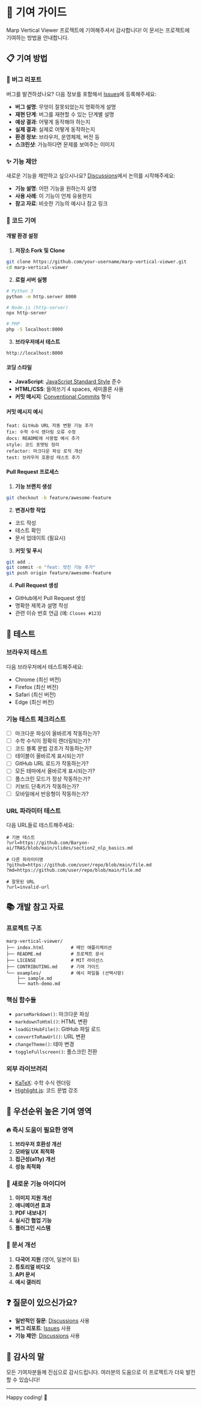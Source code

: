# 🤝 기여 가이드

Marp Vertical Viewer 프로젝트에 기여해주셔서 감사합니다! 이 문서는 프로젝트에 기여하는 방법을 안내합니다.

## 📋 기여 방법

### 🐛 버그 리포트

버그를 발견하셨나요? 다음 정보를 포함해서 [Issues](https://github.com/your-username/marp-vertical-viewer/issues)에 등록해주세요:

- **버그 설명**: 무엇이 잘못되었는지 명확하게 설명
- **재현 단계**: 버그를 재현할 수 있는 단계별 설명
- **예상 결과**: 어떻게 동작해야 하는지
- **실제 결과**: 실제로 어떻게 동작하는지
- **환경 정보**: 브라우저, 운영체제, 버전 등
- **스크린샷**: 가능하다면 문제를 보여주는 이미지

### ✨ 기능 제안

새로운 기능을 제안하고 싶으시나요? [Discussions](https://github.com/your-username/marp-vertical-viewer/discussions)에서 논의를 시작해주세요:

- **기능 설명**: 어떤 기능을 원하는지 설명
- **사용 사례**: 이 기능이 언제 유용한지
- **참고 자료**: 비슷한 기능의 예시나 참고 링크

### 🔧 코드 기여

#### 개발 환경 설정

1. **저장소 Fork 및 Clone**
```bash
git clone https://github.com/your-username/marp-vertical-viewer.git
cd marp-vertical-viewer
```

2. **로컬 서버 실행**
```bash
# Python 3
python -m http.server 8000

# Node.js (http-server)
npx http-server

# PHP
php -S localhost:8000
```

3. **브라우저에서 테스트**
```
http://localhost:8000
```

#### 코딩 스타일

- **JavaScript**: [JavaScript Standard Style](https://standardjs.com/) 준수
- **HTML/CSS**: 들여쓰기 4 spaces, 세미콜론 사용
- **커밋 메시지**: [Conventional Commits](https://www.conventionalcommits.org/) 형식

#### 커밋 메시지 예시
```
feat: GitHub URL 자동 변환 기능 추가
fix: 수학 수식 렌더링 오류 수정
docs: README에 사용법 예시 추가
style: 코드 포맷팅 정리
refactor: 마크다운 파싱 로직 개선
test: 브라우저 호환성 테스트 추가
```

#### Pull Request 프로세스

1. **기능 브랜치 생성**
```bash
git checkout -b feature/awesome-feature
```

2. **변경사항 작업**
- 코드 작성
- 테스트 확인
- 문서 업데이트 (필요시)

3. **커밋 및 푸시**
```bash
git add .
git commit -m "feat: 멋진 기능 추가"
git push origin feature/awesome-feature
```

4. **Pull Request 생성**
- GitHub에서 Pull Request 생성
- 명확한 제목과 설명 작성
- 관련 이슈 번호 언급 (예: `Closes #123`)

## 🧪 테스트

### 브라우저 테스트
다음 브라우저에서 테스트해주세요:
- Chrome (최신 버전)
- Firefox (최신 버전)
- Safari (최신 버전)
- Edge (최신 버전)

### 기능 테스트 체크리스트
- [ ] 마크다운 파싱이 올바르게 작동하는가?
- [ ] 수학 수식이 정확히 렌더링되는가?
- [ ] 코드 블록 문법 강조가 작동하는가?
- [ ] 테이블이 올바르게 표시되는가?
- [ ] GitHub URL 로드가 작동하는가?
- [ ] 모든 테마에서 올바르게 표시되는가?
- [ ] 풀스크린 모드가 정상 작동하는가?
- [ ] 키보드 단축키가 작동하는가?
- [ ] 모바일에서 반응형이 작동하는가?

### URL 파라미터 테스트
다음 URL들로 테스트해주세요:
```
# 기본 테스트
?url=https://github.com/Baryon-ai/TRAS/blob/main/slides/section2_nlp_basics.md

# 다른 파라미터명
?github=https://github.com/user/repo/blob/main/file.md
?md=https://github.com/user/repo/blob/main/file.md

# 잘못된 URL
?url=invalid-url
```

## 📚 개발 참고 자료

### 프로젝트 구조
```
marp-vertical-viewer/
├── index.html          # 메인 애플리케이션
├── README.md           # 프로젝트 문서
├── LICENSE             # MIT 라이선스
├── CONTRIBUTING.md     # 기여 가이드
└── examples/           # 예시 파일들 (선택사항)
    ├── sample.md
    └── math-demo.md
```

### 핵심 함수들
- `parseMarkdown()`: 마크다운 파싱
- `markdownToHtml()`: HTML 변환
- `loadGitHubFile()`: GitHub 파일 로드
- `convertToRawUrl()`: URL 변환
- `changeTheme()`: 테마 변경
- `toggleFullscreen()`: 풀스크린 전환

### 외부 라이브러리
- [KaTeX](https://katex.org/): 수학 수식 렌더링
- [Highlight.js](https://highlightjs.org/): 코드 문법 강조

## 🎯 우선순위 높은 기여 영역

### 🔥 즉시 도움이 필요한 영역
1. **브라우저 호환성 개선**
2. **모바일 UX 최적화**
3. **접근성(a11y) 개선**
4. **성능 최적화**

### 🚀 새로운 기능 아이디어
1. **이미지 지원 개선**
2. **애니메이션 효과**
3. **PDF 내보내기**
4. **실시간 협업 기능**
5. **플러그인 시스템**

### 📖 문서 개선
1. **다국어 지원** (영어, 일본어 등)
2. **튜토리얼 비디오**
3. **API 문서**
4. **예시 갤러리**

## ❓ 질문이 있으신가요?

- **일반적인 질문**: [Discussions](https://github.com/your-username/marp-vertical-viewer/discussions) 사용
- **버그 리포트**: [Issues](https://github.com/your-username/marp-vertical-viewer/issues) 사용
- **기능 제안**: [Discussions](https://github.com/your-username/marp-vertical-viewer/discussions) 사용

## 🙏 감사의 말

모든 기여자분들께 진심으로 감사드립니다. 여러분의 도움으로 이 프로젝트가 더욱 발전할 수 있습니다!

---

Happy coding! 🎉 